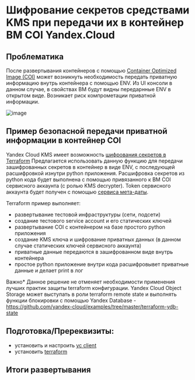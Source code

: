 # Шифрование секретов средствами KMS при передачи их в контейнер ВМ COI Yandex.Cloud

## Проблематика
После развертывания контейнеров с помощью [Container Optimized Image (COI)](https://cloud.yandex.ru/docs/cos/concepts/) может возникнуть необходимость передать приватную информацию внутрь контейнера с помощью ENV.
Из UI консоли в данном случае, в свойствах ВМ будут видны передарнные ENV в открытом виде.
Возникает риск компрометации приватной информации.

![image](https://user-images.githubusercontent.com/85429798/129485817-b7ed7651-0933-4b08-aa50-ee0ee7489594.png)


## Пример безопасной передачи приватной информации в контейнер COI
Yandex Cloud KMS имеет возможность [шифрования секретов в Terraform](https://cloud.yandex.ru/docs/kms/solutions/terraform-secret)
Предлагается использовать данную функцию для передачи зашифрованных секретов в контейнер в виде ENV, с последующей расшифровкой изнутри python приложения.
Расшифровка секретов из python кода будет выполнена с помощью привязанного к ВМ COI сервисного аккаунта (с ролью KMS decrypter). Token сервисного аккаунта будет получен с помощью [сервиса мета-даты](https://cloud.yandex.ru/docs/compute/operations/vm-info/get-info#inside-instance). 

Terraform пример выполняет:
- развертывание тестовой инфраструктуры (сети, подсети)
- создание тестового service account и его статических ключей
- развертывание COI с контейнером на базе простого python приложения
- создание KMS ключа и шифрование приватных данных (в данном случае статических ключей сервисного аккаунта)
- приватные данные передаются в зашифрованном виде внутрь контейнера
- простое python приложение внутри кода расшифровывет приватные данные и делает print в лог

Важно* Данное решение не отменяет необходимости применения лучших практик защиты terraform конфигурации.
Yandex Cloud Object Storage может выступать в роли terraform remote state и выполнять функции блокировки с помощью Yandex Database - https://github.com/yandex-cloud/examples/tree/master/terraform-ydb-state 

## Подготовка/Пререквизиты:
- установить и настроить [yc client](https://cloud.yandex.ru/docs/cli/quickstart)
- установить [terraform](https://www.terraform.io/downloads.html)

## Итоги развертывания
